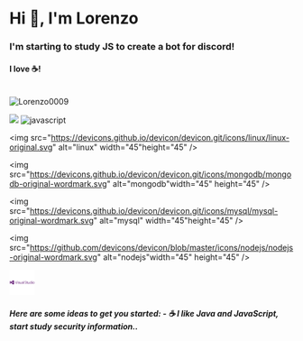 <h1> Hi 👋, I'm Lorenzo </h1>

<h3> I'm starting to study JS to create a bot for discord!</h3>

<h4>I love ☕!</h4>

<br /><a>
    <img src="https://github-readme-stats.vercel.app/api?username=Lorenzo0009&show_icons=true&theme=dracula&count_private=true"
        alt="Lorenzo0009" />
</a> <br/>

<img src=" " alt=" " width="45" height="45"/>
<img src="https://devicons.github.io/devicon/devicon.git/icons/javascript/javascript-original.svg" alt="javascript" width="45" height="45"/>

<img src="https://devicons.github.io/devicon/devicon.git/icons/linux/linux-original.svg" alt="linux" width="45"height="45" />

<img src="https://devicons.github.io/devicon/devicon.git/icons/mongodb/mongodb-original-wordmark.svg" alt="mongodb"width="45" height="45" />

<img src="https://devicons.github.io/devicon/devicon.git/icons/mysql/mysql-original-wordmark.svg" alt="mysql" width="45"height="45" />

<img src="https://github.com/devicons/devicon/blob/master/icons/nodejs/nodejs-original-wordmark.svg" alt="nodejs"width="45" height="45" />

<img src="https://github.com/devicons/devicon/blob/master/icons/visualstudio/visualstudio-plain-wordmark.svg" alt="visual studio" width="45" height="45" />

<h5>
Here are some ideas to get you started:
- ☕ I like Java and JavaScript, start study security information.. </h5>